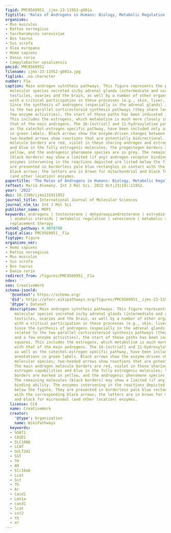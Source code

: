 ```yaml
---
figid: PMC9569951__ijms-23-11952-g001a
figtitle: 'Roles of Androgens in Humans: Biology, Metabolic Regulation and Health'
organisms:
- Mus musculus
- Rattus norvegicus
- Saccharomyces cerevisiae
- Bos taurus
- Sus scrofa
- Olea europaea
- Homo sapiens
- Danio rerio
- Campylobacter upsaliensis
pmcid: PMC9569951
filename: ijms-23-11952-g001a.jpg
figlink: .na.character
number: F1a
caption: Main androgen sytntheis pathways. This figure represents the physiological
  molecular species secreted in/by adrenal glands (intermediate and cortical layers),
  testicles, ovaries and the brain, as well by a number of other organs or tissues
  with a critical participation in these processes (e.g., skin, liver, adipose tissue).
  Since the synthesis of androgens (especially in the adrenal glands) is closely related
  to the two parallel corticosteroid synthesis pathways (they share location and a
  few enzyme activities), the start of these paths has been indicated in green squares.
  This includes the estrogens, which metabolism is much more closely intertwined with
  that of the main androgens. The 16-[estriol] and 11-hydroxylative pathways, as well
  as the catechol-estrogen specific pathway, have been included only as annotations
  in green labels. Black arrows show the enzyme-driven changes between molecular species;
  two-headed arrows show reactions that are potentially bidirectional. The main androgen
  molecule borders are red, violet in those sharing androgen and estrogen capabilities
  and blue in the fully estrogenic molecules; the progestogen borders are marked in
  yellow, and the androgenic pheromone species are in grey. The remaining molecules
  (black borders) may show a limited (if any) androgen receptor binding ability. The
  enzymes intervening in the reactions depicted are listed below the figure. They
  are presented in borderless pale blue rectangles in contact with the corresponding
  black arrows; the letters are in brown for mitochondrial and black for microsomal
  (and other location) enzymes.
papertitle: 'The Roles of Androgens in Humans: Biology, Metabolic Regulation and Health.'
reftext: Marià Alemany. Int J Mol Sci. 2022 Oct;23(19):11952.
year: '2022'
doi: 10.3390/ijms231911952
journal_title: International Journal of Molecular Sciences
journal_nlm_ta: Int J Mol Sci
publisher_name: MDPI
keywords: androgens | testosterone | dehydroepiandrosterone | estradiol | dihydrotestosterone
  | anabolic steroids | metabolic regulation | senescence | metabolic syndrome | testosterone
  replacement therapy
automl_pathway: 0.9070798
figid_alias: PMC9569951__F1a
figtype: Figure
organisms_ner:
- Homo sapiens
- Rattus norvegicus
- Mus musculus
- Sus scrofa
- Bos taurus
- Danio rerio
redirect_from: /figures/PMC9569951__F1a
ndex: ''
seo: CreativeWork
schema-jsonld:
  '@context': https://schema.org/
  '@id': https://pfocr.wikipathways.org/figures/PMC9569951__ijms-23-11952-g001a.html
  '@type': Dataset
  description: Main androgen sytntheis pathways. This figure represents the physiological
    molecular species secreted in/by adrenal glands (intermediate and cortical layers),
    testicles, ovaries and the brain, as well by a number of other organs or tissues
    with a critical participation in these processes (e.g., skin, liver, adipose tissue).
    Since the synthesis of androgens (especially in the adrenal glands) is closely
    related to the two parallel corticosteroid synthesis pathways (they share location
    and a few enzyme activities), the start of these paths has been indicated in green
    squares. This includes the estrogens, which metabolism is much more closely intertwined
    with that of the main androgens. The 16-[estriol] and 11-hydroxylative pathways,
    as well as the catechol-estrogen specific pathway, have been included only as
    annotations in green labels. Black arrows show the enzyme-driven changes between
    molecular species; two-headed arrows show reactions that are potentially bidirectional.
    The main androgen molecule borders are red, violet in those sharing androgen and
    estrogen capabilities and blue in the fully estrogenic molecules; the progestogen
    borders are marked in yellow, and the androgenic pheromone species are in grey.
    The remaining molecules (black borders) may show a limited (if any) androgen receptor
    binding ability. The enzymes intervening in the reactions depicted are listed
    below the figure. They are presented in borderless pale blue rectangles in contact
    with the corresponding black arrows; the letters are in brown for mitochondrial
    and black for microsomal (and other location) enzymes.
  license: CC0
  name: CreativeWork
  creator:
    '@type': Organization
    name: WikiPathways
  keywords:
  - SOAT1
  - CASD1
  - SLC10A6
  - LCAT
  - SULT2A1
  - SST
  - TH
  - AR
  - Slc10a6
  - Lcat
  - Sst
  - Th
  - Ar
  - Casd1
  - Lmx1a
  - casd1
  - lcat
  - sst2
  - th
  - ar
---
```

